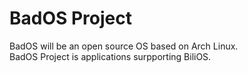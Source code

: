 # BadOS Project

BadOS will be an open source OS based on Arch Linux.  
BadOS Project is applications surpporting BiliOS.
